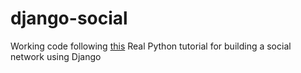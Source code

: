 # django-social
Working code following [this](https://realpython.com/django-social-network-1/) Real Python tutorial for building a social network using Django

